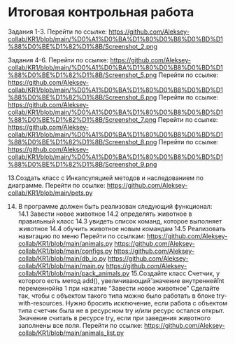 # Итоговая контрольная работа

Задания 1-3. 
Перейти по ссылке: https://github.com/Aleksey-collab/KR1/blob/main/%D0%A1%D0%BA%D1%80%D0%B8%D0%BD%D1%88%D0%BE%D1%82%D1%8B/Screenshot_2.png

Задания 4-6. 
Перейти по ссылке: https://github.com/Aleksey-collab/KR1/blob/main/%D0%A1%D0%BA%D1%80%D0%B8%D0%BD%D1%88%D0%BE%D1%82%D1%8B/Screenshot_5.png
Перейти по ссылке: https://github.com/Aleksey-collab/KR1/blob/main/%D0%A1%D0%BA%D1%80%D0%B8%D0%BD%D1%88%D0%BE%D1%82%D1%8B/Screenshot_6.png
Перейти по ссылке: https://github.com/Aleksey-collab/KR1/blob/main/%D0%A1%D0%BA%D1%80%D0%B8%D0%BD%D1%88%D0%BE%D1%82%D1%8B/Screenshot_7.png
Перейти по ссылке: https://github.com/Aleksey-collab/KR1/blob/main/%D0%A1%D0%BA%D1%80%D0%B8%D0%BD%D1%88%D0%BE%D1%82%D1%8B/Screenshot_8.png
Перейти по ссылке: https://github.com/Aleksey-collab/KR1/blob/main/%D0%A1%D0%BA%D1%80%D0%B8%D0%BD%D1%88%D0%BE%D1%82%D1%8B/Screenshot_9.png

13.Создать класс с Инкапсуляцией методов и наследованием по диаграмме.
Перейти по ссылке: https://github.com/Aleksey-collab/KR1/blob/main/pets.py

14. В программе должен быть реализован следующий функционал:                                                                                                                 
14.1 Завести новое животное
14.2 определять животное в правильный класс
14.3 увидеть список команд, которое выполняет животное
14.4 обучить животное новым командам
14.5 Реализовать навигацию по меню
Перейти по ссылкам:
https://github.com/Aleksey-collab/KR1/blob/main/animals.py
https://github.com/Aleksey-collab/KR1/blob/main/configs.py
https://github.com/Aleksey-collab/KR1/blob/main/db_io.py
https://github.com/Aleksey-collab/KR1/blob/main/main.py
https://github.com/Aleksey-collab/KR1/blob/main/pack_animals.py
15.Создайте класс Счетчик, у которого есть метод add(), увеличивающий̆
значение внутренней̆int переменной̆на 1 при нажатие “Завести новое
животное” Сделайте так, чтобы с объектом такого типа можно было работать в
блоке try-with-resources. Нужно бросить исключение, если работа с объектом
типа счетчик была не в ресурсном try и/или ресурс остался открыт. Значение
считать в ресурсе try, если при заведения животного заполнены все поля.
Перейти по ссылке: https://github.com/Aleksey-collab/KR1/blob/main/animals_list.py









